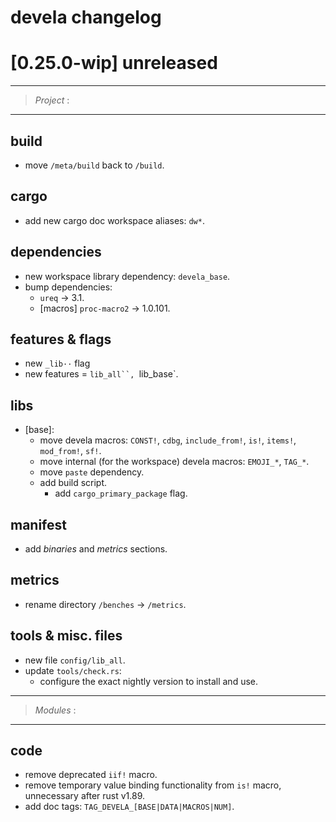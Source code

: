 # devela changelog

[0.25.0-wip] unreleased
=======================

-----------
> *Project* :
-----------

## build
- move `/meta/build` back to `/build`.

## cargo
- add new cargo doc workspace aliases: `dw*`.

## dependencies
- new workspace library dependency: `devela_base`.
- bump dependencies:
  - `ureq` → 3.1.
  - [macros] `proc-macro2` → 1.0.101.

## features & flags
- new `_lib··` flag
- new features = `lib_all``, `lib_base`.

## libs
- [base]:
  - move devela macros: `CONST!`, `cdbg`, `include_from!`, `is!`, `items!`, `mod_from!`, `sf!`.
  - move internal (for the workspace) devela macros: `EMOJI_*`, `TAG_*`.
  - move `paste` dependency.
  - add build script.
    - add `cargo_primary_package` flag.

## manifest
- add *binaries* and *metrics* sections.

## metrics
- rename directory `/benches` → `/metrics`.

## tools & misc. files
- new file `config/lib_all`.
- update `tools/check.rs`:
  - configure the exact nightly version to install and use.


-----------
> *Modules* :
-----------

## code
- remove deprecated `iif!` macro.
- remove temporary value binding functionality from `is!` macro, unnecessary after rust v1.89.
- add doc tags: `TAG_DEVELA_[BASE|DATA|MACROS|NUM]`.


[0.25.0]: https://github.com/andamira/devela/releases/tag/v0.25.0
